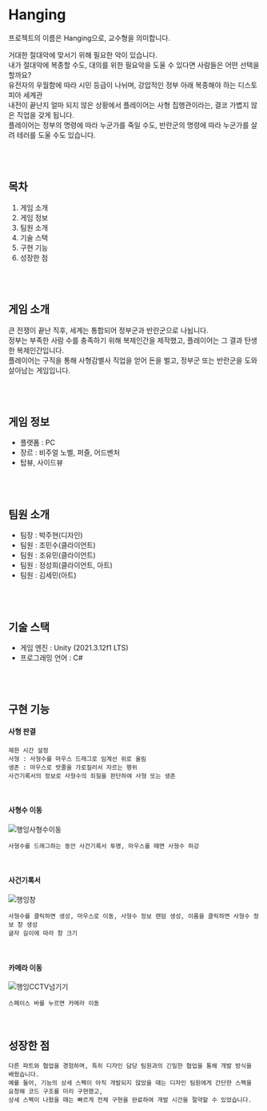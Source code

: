 # Hanging
  프로젝트의 이름은 Hanging으로, 교수형을 의미합니다.
  
  거대한 절대악에 맞서기 위해 필요한 악이 있습니다.<br/>
  내가 절대악에 복종할 수도, 대의를 위한 필요악을 도울 수 있다면 사람들은 어떤 선택을 할까요?<br/>
  유전자의 우월함에 따라 시민 등급이 나뉘며, 강압적인 정부 아래 복종해야 하는 디스토피아 세계관<br/>
  내전이 끝난지 얼마 되지 않은 상황에서 플레이어는 사형 집행관이라는, 결코 가볍지 않은 직업을 갖게 됩니다.<br/>
  플레이어는 정부의 명령에 따라 누군가를 죽일 수도, 반란군의 명령에 따라 누군가를 살려 테러를 도울 수도 있습니다.<br/>

<br/><br/>
## 목차
  1. 게임 소개
  2. 게임 정보
  3. 팀원 소개
  4. 기술 스택
  5. 구현 기능
  6. 성장한 점

<br/><br/>
## 게임 소개
  큰 전쟁이 끝난 직후, 세계는 통합되어 정부군과 반란군으로 나뉩니다. <br/>
  정부는 부족한 사람 수를 충족하기 위해 복제인간을 제작했고, 플레이어는 그 결과 탄생한 복제인간입니다.<br/>
  플레이어는 구직을 통해 사형감별사 직업을 얻어 돈을 벌고, 정부군 또는 반란군을 도와 살아남는 게임입니다.

<br/><br/>
## 게임 정보
  - 플랫폼 : PC
  - 장르 : 비주얼 노벨, 퍼즐, 어드벤처
  - 탑뷰, 사이드뷰
  
<br/><br/>
## 팀원 소개
  - 팀장 : 박주현(디자인)
  - 팀원 : 조민수(클라이언트)
  - 팀원 : 조유민(클라이언트)
  - 팀원 : 정성희(클라이언트, 아트)
  - 팀원 : 김세민(아트)
  
<br/><br/>
## 기술 스택
  - 게임 엔진 : Unity (2021.3.12f1 LTS)
  - 프로그래밍 언어 : C#
  
<br/><br/>
## 구현 기능

#### 사형 판결    
    제한 시간 설정
    사형 : 사형수를 마우스 드래그로 임계선 위로 올림
    생존 : 마우스로 밧줄을 가로질러서 자르는 행위
    사건기록서의 정보로 사형수의 죄질을 판단하여 사형 또는 생존
    
<br/>

#### 사형수 이동
![행잉사형수이동](https://user-images.githubusercontent.com/40791869/217011075-417d044a-0c64-4f52-97d7-cd39950b2789.gif)
    
    사형수를 드래그하는 동안 사건기록서 투명, 마우스를 떼면 사형수 하강

<br/>
  
#### 사건기록서
![행잉창](https://user-images.githubusercontent.com/40791869/216998972-d4a7b093-133e-4162-b731-017c5ae4d19b.gif)

    사형수를 클릭하면 생성, 마우스로 이동, 사형수 정보 랜덤 생성, 이름을 클릭하면 사형수 정보 창 생성
    글자 길이에 따라 창 크기 

<br/>

#### 카메라 이동
![행잉CCTV넘기기](https://user-images.githubusercontent.com/40791869/217000561-8d6de74b-c535-4e29-8139-e051d70dc827.gif)

    스페이스 바를 누르면 카메라 이동

<br/>

## 성장한 점
    다른 파트와 협업을 경험하며, 특히 디자인 담당 팀원과의 긴밀한 협업을 통해 개발 방식을 배웠습니다.
    예를 들어, 기능의 상세 스펙이 아직 개발되지 않았을 때는 디자인 팀원에게 간단한 스펙을 요청해 코드 구조를 미리 구현했고, 
    상세 스펙이 나왔을 때는 빠르게 전체 구현을 완료하여 개발 시간을 절약할 수 있었습니다.

